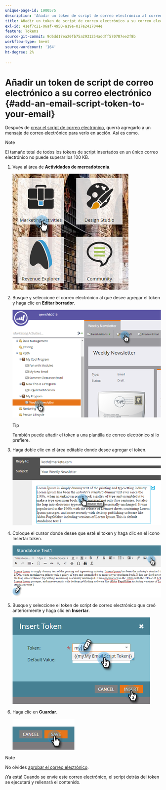 ```yaml
---
unique-page-id: 1900575
description: 'Añadir un token de script de correo electrónico al correo electrónico: documentos de Marketo, documentación del producto'
title: Añadir un token de script de correo electrónico a su correo electrónico
exl-id: 41ef7c21-06af-4950-a19e-017e2417044e
feature: Tokens
source-git-commit: 9d6dd17ea20fb75a2931254addff570787ee2f8b
workflow-type: tm+mt
source-wordcount: '164'
ht-degree: 2%

---
```


# Añadir un token de script de correo electrónico a su correo electrónico {#add-an-email-script-token-to-your-email}

Después de [crear el script de correo electrónico](/help/marketo/product-docs/email-marketing/general/using-tokens/create-an-email-script-token.md), querrá agregarlo a un mensaje de correo electrónico para verlo en acción. Así es como.

>[!NOTE]
>
>El tamaño total de todos los tokens de script insertados en un único correo electrónico no puede superar los 100 KB.

1. Vaya al área de **Actividades de mercadotecnia**.

   ![](assets/one-2.png)

1. Busque y seleccione el correo electrónico al que desee agregar el token y haga clic en **Editar borrador**.

   ![](assets/two-2.png)

   >[!TIP]
   >
   >También puede añadir el token a una plantilla de correo electrónico si lo prefiere.

1. Haga doble clic en el área editable donde desee agregar el token.

   ![](assets/three-2.png)

1. Coloque el cursor donde desee que esté el token y haga clic en el icono Insertar token.

   ![](assets/four-2.png)

1. Busque y seleccione el token de script de correo electrónico que creó anteriormente y haga clic en **Insertar**.

   ![](assets/five-1.png)

1. Haga clic en **Guardar**.

   ![](assets/six.png)

>[!NOTE]
>
>No olvides [aprobar el correo electrónico](/help/marketo/product-docs/email-marketing/general/creating-an-email/approve-an-email.md).

¡Ya está! Cuando se envíe este correo electrónico, el script detrás del token se ejecutará y rellenará el contenido.
